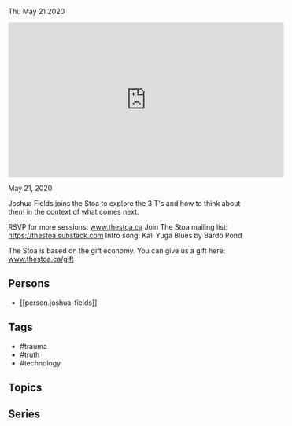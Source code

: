 



Thu May 21 2020

<iframe width="560" height="315" src="https://www.youtube.com/embed/GQ5HyX2MFMY" title="Trauma, Truth, and Technology w/ Joshua Fields" frameborder="0" allow="accelerometer; autoplay; clipboard-write; encrypted-media; gyroscope; picture-in-picture" allowfullscreen ></iframe>

May 21, 2020

Joshua Fields joins the Stoa to explore the 3 T's and how to think about them in the context of what comes next.

RSVP for more sessions: www.thestoa.ca
Join The Stoa mailing list: https://thestoa.substack.com
Intro song: Kali Yuga Blues by Bardo Pond

The Stoa is based on the gift economy. You can give us a gift here: www.thestoa.ca/gift

## Persons

- [[person.joshua-fields]]

## Tags

- #trauma
- #truth
- #technology

## Topics



## Series



